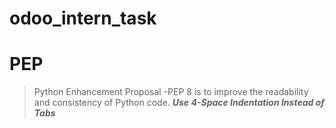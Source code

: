 # odoo_intern_task


# PEP
>Python Enhancement Proposal
-PEP 8 is to improve the readability and consistency of Python code.
***Use 4-Space Indentation Instead of Tabs***
